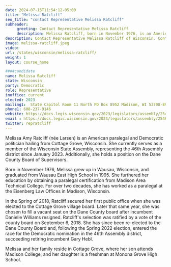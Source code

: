 ```yaml
---
date: 2024-07-15T11:54:12-05:00
title: "Melissa Ratcliff"
seo_title: "contact Representative Melissa Ratcliff"
subheader:
     greeting: Contact Representative Melissa Ratcliff
     description: Melissa Ratcliff, born in November 1976, is an American politician affiliated with the Democratic Party. She assumed office as a member of the Wisconsin State Assembly, representing District 46, on January 3, 2023.
description: Contact Representative Melissa Ratcliff of Wisconsin. Contact information for Melissa Ratcliff includes email address, phone number, and mailing address.
image: melissa-ratcliff.jpeg
video:
url: /states/wisconsin/melissa-ratcliff/
weight: 1
layout: course_home

####candidate
name: Melissa Ratcliff
state: Wisconsin
party: Democratic
role: Representative
inoffice: current
elected: 2023
mailing1:  State Capitol Room 11 North PO Box 8952 Madison, WI 53708-8952
phone1: 608-237-9146
website: https://docs.legis.wisconsin.gov/2023/legislators/assembly/2546/
email : https://docs.legis.wisconsin.gov/2023/legislators/assembly/2546/
twitter: repratcliff
---
```

Melissa Amy Ratcliff (née Larsen) is an American paralegal and Democratic politician hailing from Cottage Grove, Wisconsin. She currently serves as a member of the Wisconsin State Assembly, representing the 46th Assembly district since January 2023. Additionally, she holds a position on the Dane County Board of Supervisors.

Born in November 1976, Melissa grew up in Wausau, Wisconsin, and graduated from Wausau East High School in 1995. She furthered her education by obtaining a paralegal certification from Madison Area Technical College. For over two decades, she has worked as a paralegal at the Eisenberg Law Offices in Madison, Wisconsin.

In the Spring of 2018, Ratcliff secured her first public office when she was elected to the Cottage Grove village board. Later that same year, she was chosen to fill a vacant seat on the Dane County board after incumbent Danielle Williams resigned. Ratcliff's selection was ratified by a vote of the county board on September 6, 2018. She has since been re-elected to the Dane County Board and, following the Spring 2022 election, entered the race for the Democratic nomination in the 46th Assembly district, succeeding retiring incumbent Gary Hebl.

Melissa and her family reside in Cottage Grove, where her son attends Madison College, and her daughter is a freshman at Monona Grove High School.
